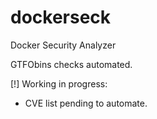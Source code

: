 # dockerseck
Docker Security Analyzer

GTFObins checks automated.

[!] Working in progress:
  - CVE list pending to automate.
